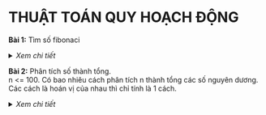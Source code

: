 # THUẬT TOÁN QUY HOẠCH ĐỘNG

**Bài 1:** Tìm số fibonaci

<details>
  <summary><i>Xem chi tiết</i></summary>
  <br>
  
  **Mô tả**
  
  Dãy fibonacci: 0 1 1 2 3 5 ...
  
  **Code:**

  ```c++
  #include<iostream>
  using namespace std;

  int fibonacci(int n) {
    int a[n+1];
    a[0] = 0;
    a[1] = 1;
    a[2] = 1;

    for(int i = 3; i < n; i++) {
      a[i] = a[i-1] + a[i-2];
    }

    return a[n-1];
  }

  int main() {
    int n;
    cout << "Nhap n = "; cin >> n;
    cout << "So Fibonacci thu n la: " << fibonacci(n) << endl;
    return 0;
  }
  ```

  **Kết quả chạy:**
  
  ![image](https://user-images.githubusercontent.com/65481655/207908379-7a555d8e-233a-4030-b66b-933c3edaf46c.png)

</details>
  
**Bài 2:**  Phân tích số thành tổng.  
  n <= 100. Có bao nhiêu cách phân tích n thành tổng các số nguyên dương. Các cách là hoán vị của nhau thì chỉ tính là 1 cách.

<details>
  <summary><i>Xem chi tiết</i></summary>
  <br>
  
  **Mô tả**
  
  Chẳng hạn, với n = 5 thì có 7 cách phân tích:
  > 5 = 1 + 1 + 1 + 1 + 1 <br>
    5 = 1 + 1 + 1 + 2 <br>
    5 = 1 + 1 + 3 <br>
    5 = 1 + 2 + 2 <br>
    5 = 1 + 4 <br>
    5 = 2 + 3 <br>
    5 = 5 <br>
  
  **Phân tích**
  
  Có 2 cách thực hiện:
  - Dùng quy hoạch động
  - Dùng đệ quy có nhớ
  
  **Code:**

  ```c++
  #include<iostream>
  using namespace std;

  // Cach 1: Quy hoach dong
  int soCachPhanTich(int n) {
    int a[n+1]{0};

    a[0] = 1;

    for(int i = 1; i <= n; i++) {
      for(int j = i; j <= n; j++) {
        a[j] += a[j-i];
      }
    }

    return a[n];
    // neu khong tinh chinh no thi -1 
  }

  // Cach 2: De quy co nho
  int a[100][100];

  // f(m, n) la so cach phan tich n thanh cac so nguyen duong <= m
  int f(int m, int n) {
    if(m == 0) {
      a[m][n] = (n == 0) ? 1 : 0;
    }
    else {
      if(m > n) {
        a[m][n] = f(m-1, n);
      }
      else {
        a[m][n] = f(m-1, n) + f(m, n-m);
      }
    }

    return a[m][n];
  }

  int main() {
    int n = 5;
    cout << "n = " << n << endl;
    cout << "So cach phan tich n thanh tong: " << soCachPhanTich(n) << endl;

    cout << "So cach phan tich n thanh tong: " << f(n, n) << endl;

    return 0;
  }
  ```

  **Kết quả chạy:**
  
  ![image](https://user-images.githubusercontent.com/65481655/207909532-4df135d2-7481-44ce-a46b-1a8762b53305.png)

</details>
